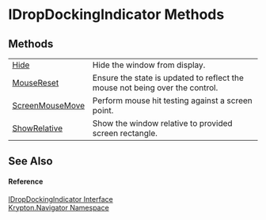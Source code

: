 # IDropDockingIndicator Methods




## Methods
<table>
<tr>
<td><a href="b0594678-19a7-8359-1b83-957ade13c41c.md">Hide</a></td>
<td>Hide the window from display.</td></tr>
<tr>
<td><a href="8450c8c4-83a7-e4f2-73ab-24e75b11f17b.md">MouseReset</a></td>
<td>Ensure the state is updated to reflect the mouse not being over the control.</td></tr>
<tr>
<td><a href="cbc81e49-d4f1-5284-d8ae-ef065a32a918.md">ScreenMouseMove</a></td>
<td>Perform mouse hit testing against a screen point.</td></tr>
<tr>
<td><a href="b9897f2b-0536-ff8d-6f08-d69309ab0f81.md">ShowRelative</a></td>
<td>Show the window relative to provided screen rectangle.</td></tr>
</table>

## See Also


#### Reference
<a href="25b94b48-134e-8121-437e-bbfd3fe7b8c9.md">IDropDockingIndicator Interface</a>  
<a href="a21ac074-d119-3dc6-bd1c-d3a12c0128bc.md">Krypton.Navigator Namespace</a>  
